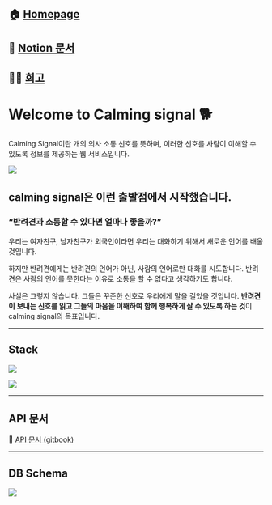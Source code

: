 ## 🏠 [Homepage](https://calming-signal.ml/) 
## 📝 [Notion 문서](https://www.notion.so/Calming-Signal-4ec7da92adeb4be69c7047f129831ae1)
## 🏃‍♂️ [회고](https://velog.io/@qmasem/%EA%B0%9C%EC%9D%B8-%ED%94%84%EB%A1%9C%EC%A0%9D%ED%8A%B8-Calming-Signal-%ED%9A%8C%EA%B3%A0)

# Welcome to Calming signal 🐕

Calming Signal이란 개의 의사 소통 신호를 뜻하며, 이러한 신호를 사람이 이해할 수 있도록 정보를 제공하는 웹 서비스입니다.

![](https://images.velog.io/images/qmasem/post/ecb83e80-edd0-45cd-8143-b978e2e33f5d/image.png)

## calming signal은 이런 출발점에서 시작했습니다.

### “반려견과 소통할 수 있다면 얼마나 좋을까?”

우리는 여자친구, 남자친구가 외국인이라면 우리는 대화하기 위해서
새로운 언어를 배울 것입니다.

하지만 반려견에게는 반려견의 언어가 아닌, 사람의 언어로만 대화를 시도합니다.
반려견은 사람의 언어를 못한다는 이유로 소통을 할 수 없다고 생각하기도 합니다.

사실은 그렇지 않습니다. 그들은 꾸준한 신호로 우리에게 말을 걸었을 것입니다.
**반려견이 보내는 신호를 읽고 그들의 마음을 이해하여 함께 행복하게 살 수 있도록 하는 것**이 calming signal의 목표입니다.

***

## Stack

![](https://images.velog.io/images/qmasem/post/b6f363cd-9c4c-4783-a3ef-7d50e635b23a/image.png)

![](https://images.velog.io/images/qmasem/post/c462ab10-6729-4af4-80a1-d9d658f94217/image.png)

***

## API 문서

📎 [API 문서 (gitbook)](https://app.gitbook.com/@positive1attraction/s/calming-signal-api/)

***

## DB Schema

![](https://images.velog.io/images/qmasem/post/294258f5-bb52-4b5b-908e-ec748740ec5a/image.png)
